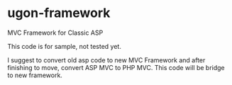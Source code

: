# ugon-framework

MVC Framework for Classic ASP

This code is for sample, not tested yet.

I suggest to convert old asp code to new MVC Framework and after finishing to move, convert ASP MVC to PHP MVC. 
This code will be bridge to new framework.